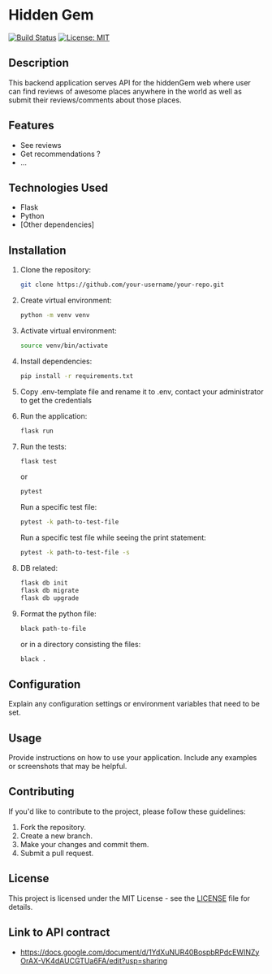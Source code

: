 # Hidden Gem

[![Build Status](https://travis-ci.org/your-username/your-repo.svg?branch=master)](https://travis-ci.org/your-username/your-repo)
[![License: MIT](https://img.shields.io/badge/License-MIT-yellow.svg)](https://opensource.org/licenses/MIT)

## Description

This backend application serves API for the hiddenGem web where user can find reviews of awesome places anywhere in the world as well as submit their reviews/comments about those places.

## Features

- See reviews
- Get recommendations ?
- ...

## Technologies Used

- Flask
- Python
- [Other dependencies]

## Installation

1. Clone the repository:

    ```bash
    git clone https://github.com/your-username/your-repo.git
    ```

2. Create virtual environment:
    ```bash
    python -m venv venv
    ```

3. Activate virtual environment:
    ```bash
    source venv/bin/activate
    ```

4. Install dependencies:
    ```bash
    pip install -r requirements.txt
    ```

5. Copy .env-template file and rename it to .env, contact your administrator to get the credentials

6. Run the application:
    ```bash
    flask run
    ```

7. Run the tests:
    ```bash
    flask test
    ```
    or 
    ```bash
    pytest
    ```
    Run a specific test file:
    ```bash
    pytest -k path-to-test-file
    ```
    Run a specific test file while seeing the print statement:
    ```bash
    pytest -k path-to-test-file -s
    ```

8. DB related:
    ```bash
    flask db init
    flask db migrate
    flask db upgrade
    ```

9. Format the python file:
    ```bash
    black path-to-file
    ```

    or in a directory consisting the files:
    ```bash
    black .
    ```

## Configuration

Explain any configuration settings or environment variables that need to be set.

## Usage

Provide instructions on how to use your application. Include any examples or screenshots that may be helpful.

## Contributing

If you'd like to contribute to the project, please follow these guidelines:

1. Fork the repository.
2. Create a new branch.
3. Make your changes and commit them.
4. Submit a pull request.

## License

This project is licensed under the MIT License - see the [LICENSE](LICENSE) file for details.

## Link to API contract

- https://docs.google.com/document/d/1YdXuNUR40BospbRPdcEWINZyOrAX-VK4dAUCGTUa6FA/edit?usp=sharing


